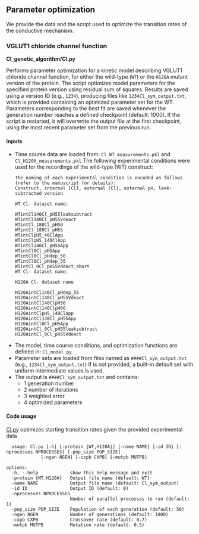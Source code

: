 ## Parameter optimization
We provide the data and the script used to optimize the transition rates of the conductive mechanism. 
### VGLUT1 chloride channel function
**Cl_genetic_algorithm/Cl.py**

Performs parameter optimization for a kinetic model describing VGLUT1 chloride channel function, for either the wild-type (`WT`) or the `H120A` mutant version of the protein.
The script optimizes model parameters for the specified protein version using residual sum of squares. Results are saved using a version ID (e.g., `1234`), producing files like `1234Cl_sym_output.txt`, which is provided containing an optimized parameter set for the WT. Parameters corresponding to the best fit are saved whenever the generation number reaches a defined checkpoint (default: 1000).
If the script is restarted, it will overwrite the output file at the first checkpoint, using the most recent parameter set from the previous run.
#### Inputs
* Time course data are loaded from: `Cl_WT_measurements.pkl` and `Cl_H120A_measurements.pkl`
    The following experimental conditions were used for the recordings of the wild-type (WT) construct:
    ```
    The naming of each experimental condition is encoded as follows (refer to the manuscript for details):
    Construct, internal [Cl], external [Cl], external pH, leak-subtracted version
    
    WT Cl- dataset name:
    
    WTintCl140Cl_pH55leaksubtract
    WTintCl140Cl_pH55Vdeact
    WTintCl_180Cl_pH50
    WTintCl_180Cl_pH65
    WTintClpH5_40ClApp
    WTintClpH5_140ClApp
    WTintCl140Cl_pH55App
    WTintCl0Cl_pH5App
    WTintCl0Cl_pHdep_50
    WTintCl0Cl_pHdep_55
    WTintCl_0Cl_pH55Vdeact_short
    WT Cl- dataset name:

    H120A Cl- dataset name

    H120AintCl140Cl_pHdep_55
    H120AintCl140Cl_pH55Vdeact
    H120AintCl140ClpH50
    H120AintCl140ClpH60
    H120AintClpH5_140ClApp
    H120AintCl140Cl_pH55App
    H120AintCl0Cl_pH5App
    H120AintCl_0Cl_pH55leaksubtract
    H120AintCl_0Cl_pH55Vdeact
    ```
* The model, time course conditions, and optimization functions are defined in: `Cl_model.py`
* Parameter sets are loaded from files named as `####Cl_sym_output.txt` (e.g., `1234Cl_sym_output.txt`)
  If is not provided, a built-in default set with uniform intermediate values is used. 
* The output is `####Cl_sym_output.txt` and contains: 
    - 1 generation number
    - 2 number of iterations
    - 3 weighted error
    - 4 optimized parameters
#### Code usage
[Cl.py](Cl_genetic_algorithm/Cl.py) optimizes starting transition rates given the provided experimental data
```
  usage: Cl.py [-h] [-protein {WT,H120A}] [-name NAME] [-id ID] [-nprocesses NPROCESSES] [-pop_size POP_SIZE]
             [-ngen NGEN] [-cxpb CXPB] [-mutpb MUTPB]

options:
  -h, --help            show this help message and exit
  -protein {WT,H120A}   Output file name (default: WT)
  -name NAME            Output file name (default: Cl_sym_output)
  -id ID                Output ID (default: 0)
  -nprocesses NPROCESSES
                        Number of parallel processes to run (default: 1)
  -pop_size POP_SIZE    Population of each generation (default: 50)
  -ngen NGEN            Number of generations (default: 1000)
  -cxpb CXPB            Crossover rate (default: 0.7)
  -mutpb MUTPB          Mutation rate (default: 0.5)
```

